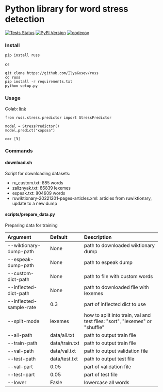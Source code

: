 # Python library for word stress detection #

[![Tests Status](https://github.com/IlyaGusev/russ/actions/workflows/python-package.yml/badge.svg)](https://github.com/IlyaGusev/russ/actions/workflows/python-package.yml)
[![PyPI Version](https://img.shields.io/pypi/v/russ.svg)](https://pypi.python.org/pypi/russ)
[![codecov](https://codecov.io/gh/IlyaGusev/russ/branch/master/graph/badge.svg)](https://codecov.io/gh/IlyaGusev/russ)

### Install
```
pip install russ
```

or

```
git clone https://github.com/IlyaGusev/russ
cd russ
pip install -r requirements.txt
python setup.py
```

### Usage

Colab: [link](https://colab.research.google.com/drive/1rv_NkyI7-EY45XZb0Bax2xR2Ms71C1lc)

```
from russ.stress.predictor import StressPredictor

model = StressPredictor()
model.predict("корова")

>>> [3]
```

### Commands

#### download.sh

Script for downloading datasets:
* ru_custom.txt: 885 words
* zaliznyak.txt: 86839 lexemes
* espeak.txt: 804909 words
* ruwiktionary-20221201-pages-articles.xml: articles from ruwiktionary, update to a new dump

#### scripts/prepare_data.py

Preparing data for training

| Argument               | Default | Description                                                                         |
|:-----------------------|:--------|:------------------------------------------------------------------------------------|
| --wiktionary-dump-path | None    | path to downloaded wiktionary dump                                                  |
| --espeak-dump-path     | None    | path to espeak dump                                                                 |
| --custom-dict-path     | None    | path to file with custom words                                                      |
| --inflected-dict-path  | None    | path to downloaded file with lexemes                                                |
| --inflected-sample-rate | 0.3    | part of inflected dict to use                                                       |
| --split-mode           | lexemes | how to split into train, val and test files: "sort", "lexemes" or "shuffle"         |
| --all-path           | data/all.txt        | path to output train file                                                           |
| --train-path           | data/train.txt | path to output train file                                                           |
| --val-path             | data/val.txt | path to output validation file                                                      |
| --test-path            | data/test.txt | path to output test file                                                            |
| --val-part             | 0.05    | part of validation file                                                             |
| --test-part            | 0.05    | part of test file                                                                   |
| --lower                | Fasle   | lowercase all words                               |
